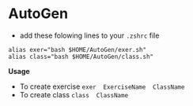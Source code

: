 # AutoGen

- add these folowing lines to your `.zshrc` file

```shell
alias exer="bash $HOME/AutoGen/exer.sh"
alias class="bash $HOME/AutoGen/class.sh"
```

**Usage**

-  To create exercise `exer  ExerciseName  ClassName`
-  To create class `class  ClassName`
